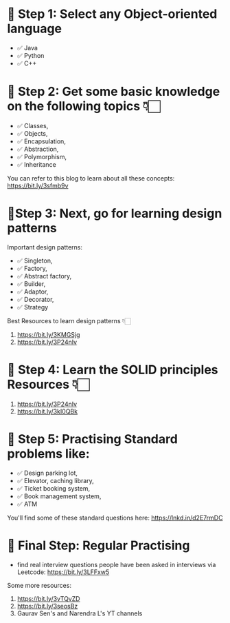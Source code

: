 # 🚨 Step 1: Select any Object-oriented language
- ✅ Java
- ✅ Python 
- ✅ C++

# 🚨 Step 2: Get some basic knowledge on the following topics 👇🏻

- ✅ Classes, 
- ✅ Objects, 
- ✅ Encapsulation, 
- ✅ Abstraction, 
- ✅ Polymorphism, 
- ✅ Inheritance

 You can refer to this blog to learn about all these concepts: https://bit.ly/3sfmb9v

# 🚨Step 3: Next, go for learning design patterns

Important design patterns:
- ✅ Singleton, 
- ✅ Factory, 
- ✅ Abstract factory, 
- ✅ Builder, 
- ✅ Adaptor, 
- ✅ Decorator, 
- ✅ Strategy

Best Resources to learn design patterns 👇🏻
1. https://bit.ly/3KMGSjg
2. https://bit.ly/3P24nIv

# 🚨 Step 4: Learn the SOLID principles Resources 👇🏻

1. https://bit.ly/3P24nIv
2. https://bit.ly/3kI0QBk

# 🚨 Step 5: Practising Standard problems like:
- ✅ Design parking lot, 
- ✅ Elevator, caching library, 
- ✅ Ticket booking system, 
- ✅ Book management system, 
- ✅ ATM

You'll find some of these standard questions here: https://lnkd.in/d2E7rmDC

# 🚨 Final Step: Regular Practising

- find real interview questions people have been asked in interviews via Leetcode: https://bit.ly/3LFFxw5

Some more resources:
1. https://bit.ly/3vTQvZD
2. https://bit.ly/3seosBz
3. Gaurav Sen's and Narendra L's YT channels
